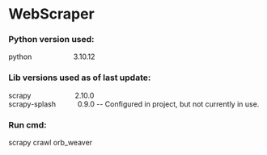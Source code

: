 # WebScraper
### Python version used:
python&nbsp;&nbsp;&nbsp;&nbsp;&nbsp;&nbsp;&nbsp;&nbsp;&nbsp;&nbsp;&nbsp;&nbsp;&nbsp;&nbsp;&nbsp;&nbsp;&nbsp;&nbsp;&nbsp;&nbsp;&nbsp;3.10.12  

### Lib versions used as of last update:
scrapy&nbsp;&nbsp;&nbsp;&nbsp;&nbsp;&nbsp;&nbsp;&nbsp;&nbsp;&nbsp;&nbsp;&nbsp;&nbsp;&nbsp;&nbsp;&nbsp;&nbsp;&nbsp;&nbsp;&nbsp;&nbsp;&nbsp;2.10.0  
scrapy-splash&nbsp;&nbsp;&nbsp;&nbsp;&nbsp;&nbsp;&nbsp;&nbsp;&nbsp;&nbsp; 0.9.0 -- Configured in project, but not currently in use.  

### Run cmd:
scrapy crawl orb_weaver
